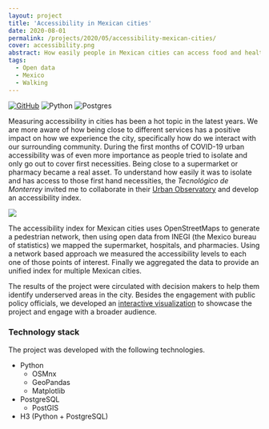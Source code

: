 ```yaml
---
layout: project
title: 'Accessibility in Mexican cities'
date: 2020-08-01
permalink: /projects/2020/05/accessibility-mexican-cities/
cover: accessibility.png
abstract: How easily people in Mexican cities can access food and healthcare services? This project aims to leverage open source data to identify how easily was to cover essential necessities during the COVID-19 crisis.
tags:
  - Open data
  - Mexico
  - Walking
---
```


[![GitHub](https://img.shields.io/badge/github-%23121011.svg?style=for-the-badge&logo=github&logoColor=white)](https://github.com/Observatorio-Ciudades/accesibilidad-urbana)
![Python](https://img.shields.io/badge/python-3670A0?style=for-the-badge&logo=python&logoColor=ffdd54)
![Postgres](https://img.shields.io/badge/postgres-%23316192.svg?style=for-the-badge&logo=postgresql&logoColor=white)

Measuring accessibility in cities has been a hot topic in the latest years. We are more aware of how being close to different services has a positive impact on how we experience the city, specifically how do we interact with our surrounding community. During the first months of COVID-19 urban accessibility was of even more importance as people tried to isolate and only go out to cover first necessities. Being close to a supermarket or pharmacy became a real asset. To understand how easily it was to isolate and has access to those first hand necessities, the *Tecnológico de Monterrey* invited me to collaborate in their [Urban Observatory](https://observatoriodeciudades.mx/) and develop an accessibility index.

![]({{site.imgsurl}}Observatorio_ciudades_metodologia.png)

The accessibility index for Mexican cities uses OpenStreetMaps to generate a pedestrian network, then using open data from INEGI (the Mexico bureau of statistics) we mapped the supermarket, hospitals, and pharmacies. Using a network based approach we measured the accessibility levels to each one of those points of interest. Finally we aggregated the data to provide an unified index for multiple Mexican cities.

The results of the project were circulated with decision makers to help them identify underserved areas in the city. Besides the engagement with public policy officials, we developed an [interactive visualization](https://observatoriodeciudades.mx/investigaciones/indice-de-proximidad/) to showcase the project and engage with a broader audience. 

### Technology stack

The project was developed with the following technologies.

- Python
	- OSMnx
	- GeoPandas
	- Matplotlib
- PostgreSQL
	- PostGIS
- H3 (Python + PostgreSQL)
